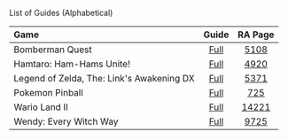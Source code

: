 List of Guides (Alphabetical) 

|Game|Guide|RA Page|
|:--|:--:|:--:|
|Bomberman Quest|[Full](Bomberman-Quest-(Game-Boy-Color))|[5108](https://retroachievements.org/game/5108)|
|Hamtaro: Ham-Hams Unite!|[Full](Hamtaro-Ham-Hams-Unite-(Game-Boy-Color))|[4920](https://retroachievements.org/game/4920)|
|Legend of Zelda, The: Link's Awakening DX|[Full](The-Legend-of-Zelda,-Links-Awakening-DX-(Game-Boy-Color))|[5371](https://retroachievements.org/game/5371)|
|Pokemon Pinball|[Full](Pokemon-Pinball-(Game-Boy-Color))|[725](https://retroachievements.org/game/725)|
|Wario Land II|[Full](Wario-Land-II-(Game-Boy-Color))|[14221](https://retroachievements.org/game/14221)|
|Wendy: Every Witch Way|[Full](Wendy-Every-Witch-Way-(Game-Boy-Color))|[9725](https://retroachievements.org/game/9725)